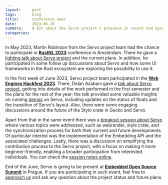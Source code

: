 ```yaml
---
layout:     post
tags:       blog
title:      Conference news
date:       2023-06-19
summary:    A bit about the Servo project's presence in recent and upcoming events
categories:
---
```


In May 2023, Martin Robinson from the Servo project team had the chance to participate in [**RustNL 2023**](https://2023.rustnl.org/) conference in Amsterdam. There he gave a [lighting talk about Servo project](https://www.youtube.com/watch?v=IdHvHoAO5oo) and the current plans. In addition, he participated in some follow up discussions about Servo and how some UI frameworks in the Rust ecosystem are exploring the possibility to use it.

In the first week of June 2023, Servo project team participated in the [**Web Engines Hackfest 2023**](https://webengineshackfest.org/2023/). There, Delan Azabani gave a [talk about Servo project](https://www.youtube.com/watch?v=pfk8s5OD99A), getting into details of the work performed in the first semester and the plans for the rest of the year; the talk provided some valuable insights on running [demos](https://demo.servo.org/) on Servo, including updates on the status of floats and the transition of Servo's layout. Also, there were some engaging discussions around the future of the Stylo crate in Gecko and Servo.

Apart from that in the same event there was a [breakout session about Servo](https://github.com/Igalia/webengineshackfest/issues/16) where various topics were addressed, such as webrender, style crate, and the synchronization process for both their current and future developments. Of particular interest was the implementation of the Embedding API and the associated challenges. Lastly, there was a discussion on simplifying the contribution process to the Servo project, with a focus on making it more beginner-friendly, enabling a broader participation from interested individuals. You can check the [session notes online](https://github.com/Igalia/webengineshackfest/wiki/2023-Servo).

End of the June, Servo is going to be present at [**Embedded Open Source Summit**](https://events.linuxfoundation.org/embedded-open-source-summit/) in Prague. If you are participating in such event, feel free to [approach us](mailto:info@servo.org) and ask any question about the project status and future plans.

